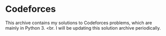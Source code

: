 # Codeforces
This archive contains my solutions to Codeforces problems, which are mainly in Python 3. <br.
I will be updating this solution archive periodically.
